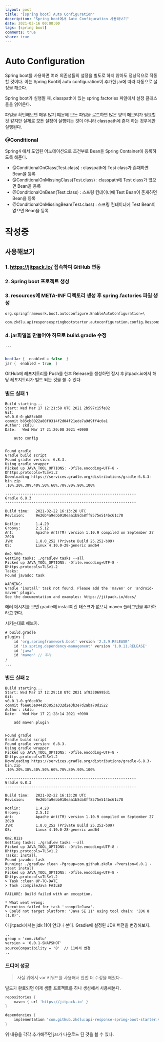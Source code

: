 ```yaml
---
layout: post
title: "[spring boot] Auto Configuration"
description: "Spring boot에서 Auto Configuration 사용해보기"
date: 2021-03-16 00:00:00
tags: [spring boot]
comments: true
share: true
---
```


# Auto Configuration

Spring boot를 사용하면 여러 의존성들의 설정을 별도로 하지 않아도 정상적으로 작동 할 것이다.  이는 Spring Boot의 auto configuration이 추가한 jar에 따라 자동으로 설정을 해준다.

Spring boot가 실행될 때, classpath에 있는 spring.factories 파일에서 설정 클래스들을 읽어온다.

파일을 확인해보면 매우 많기 떄문에 모든 파일을 로드하면 많은 양의 메모리가 필요할 것 같지만 실제로 모든 설정이 실행되는 것이 아니라 classpath에 존재 하는 경우에만 실행된다.

### @Conditional

Spring4 에서 도입된 어노테이션으로 조건부로 Bean을 Spring Container에 등록하도록 해준다.

- @ConditionalOnClass(Test.class) : classpath에 Test class가 존재하면 Bean을 등록
- @ConditionalOnMissingClass(Test.class) : classpath에 Test class가 없으면 Bean을 등록
- @ConditionalOnBean(Test.class) : 스프링 컨테이너에 Test Bean이 존재하면 Bean을 등록
- @ConditionalOnMissingBean(Test.class) : 스프링 컨테이너에 Test Bean이 없으면 Bean을 등록



# 작성중



## 사용해보기

### 1. https://jitpack.io/ 접속하여 GitHub 연동
### 2. Spring boot 프로젝트 생성



### 3. resources에 META-INF 디렉토리 생성 후 spring.factories 파일 생성

```properties
org.springframework.boot.autoconfigure.EnableAutoConfiguration=\
  com.zkdlu.apiresponsespringbootstarter.autoconfiguration.config.ResponseAutoConfiguration
```



### 4. jar파일을 만들어야 하므로 build.gradle 수정

```gradle
...


bootJar {  enabled = false  }
jar {  enabled = true  }
```



GitHub에 레포지토리를 Push를 한후 Release를 생성하면 잠시 후 jitpack.io에서 해당 레포지토리가 빌드 되는 것을 볼 수 있다.



### 빌드 실패 1

```
Build starting...
Start: Wed Mar 17 12:21:58 UTC 2021 2b597c15fe02
Git:
v0.0.0-0-gb85cb80
commit b85cb8022a80f0314f2d04f21ede7a9d9ff4c0a1
Author: zkdlu 
Date:   Wed Mar 17 21:20:08 2021 +0900

    auto config


Found gradle
Gradle build script
Found gradle version: 6.8.3.
Using gradle wrapper
Picked up JAVA_TOOL_OPTIONS: -Dfile.encoding=UTF-8 -Dhttps.protocols=TLSv1.2
Downloading https://services.gradle.org/distributions/gradle-6.8.3-bin.zip
.10%.20%.30%.40%.50%.60%.70%.80%.90%.100%

------------------------------------------------------------
Gradle 6.8.3
------------------------------------------------------------

Build time:   2021-02-22 16:13:28 UTC
Revision:     9e26b4a9ebb910eaa1b8da8ff8575e514bc61c78

Kotlin:       1.4.20
Groovy:       2.5.12
Ant:          Apache Ant(TM) version 1.10.9 compiled on September 27 2020
JVM:          1.8.0_252 (Private Build 25.252-b09)
OS:           Linux 4.10.0-28-generic amd64

0m2.900s
Getting tasks: ./gradlew tasks --all
Picked up JAVA_TOOL_OPTIONS: -Dfile.encoding=UTF-8 -Dhttps.protocols=TLSv1.2
Tasks: 
Found javadoc task

WARNING:
Gradle 'install' task not found. Please add the 'maven' or 'android-maven' plugin.
See the documentation and examples: https://jitpack.io/docs/
```

에러 메시지를 보면 gradle에 install이란 태스크가 없으니 maven 플러그인을 추가하라고 한다. 

시키는대로 해보자.



```gradle
# build.gradle
plugins {
    id 'org.springframework.boot' version '2.3.9.RELEASE'
    id 'io.spring.dependency-management' version '1.0.11.RELEASE'
    id 'java'
    id 'maven' // 추가
}
...
```



### 빌드 실패 2

```
Build starting...
Start: Wed Mar 17 12:29:18 UTC 2021 af93306995d1
Git:
v0.0.1-0-gf6ee03e
commit f6ee03e0441b3853a332d2e3b3e7d2aba70d1522
Author: zkdlu 
Date:   Wed Mar 17 21:28:14 2021 +0900

    add maven plugin


Found gradle
Gradle build script
Found gradle version: 6.8.3.
Using gradle wrapper
Picked up JAVA_TOOL_OPTIONS: -Dfile.encoding=UTF-8 -Dhttps.protocols=TLSv1.2
Downloading https://services.gradle.org/distributions/gradle-6.8.3-bin.zip
.10%.20%.30%.40%.50%.60%.70%.80%.90%.100%

------------------------------------------------------------
Gradle 6.8.3
------------------------------------------------------------

Build time:   2021-02-22 16:13:28 UTC
Revision:     9e26b4a9ebb910eaa1b8da8ff8575e514bc61c78

Kotlin:       1.4.20
Groovy:       2.5.12
Ant:          Apache Ant(TM) version 1.10.9 compiled on September 27 2020
JVM:          1.8.0_252 (Private Build 25.252-b09)
OS:           Linux 4.10.0-28-generic amd64

0m2.812s
Getting tasks: ./gradlew tasks --all
Picked up JAVA_TOOL_OPTIONS: -Dfile.encoding=UTF-8 -Dhttps.protocols=TLSv1.2
Tasks: install,
Found javadoc task
Running: ./gradlew clean -Pgroup=com.github.zkdlu -Pversion=0.0.1 -xtest install
Picked up JAVA_TOOL_OPTIONS: -Dfile.encoding=UTF-8 -Dhttps.protocols=TLSv1.2
> Task :clean UP-TO-DATE
> Task :compileJava FAILED

FAILURE: Build failed with an exception.

* What went wrong:
Execution failed for task ':compileJava'.
> Could not target platform: 'Java SE 11' using tool chain: 'JDK 8 (1.8)'.
```

아 jitpack에서는 jdk 11이 안되나 본다. Gradle에 설정된 JDK 버전을 변경해보자.

```.
..
group = 'com.zkdlu'
version = '0.0.1-SNAPSHOT'
sourceCompatibility = '8'  // 11에서 변경
..
```



### 드디어 성공

> 사실 위에서 var 키워드를 사용해서 한번 더 수정을 해줬다...

빌드가 완료되면 이제 샘플 프로젝트를 하나 생성해서 사용해본다.



```gradle
repositories {
    maven { url 'https://jitpack.io' }
}

dependencies {
    implementation 'com.github.zkdlu:api-response-spring-boot-starter:v0.0.3'
}
```

위 내용을 각각 추가해주면 jar가 다운로드 된 것을 볼 수 있다.

